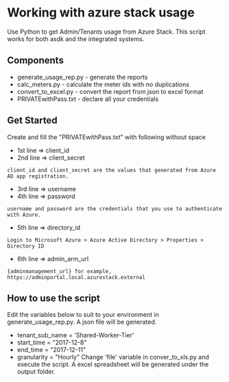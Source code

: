 # Working with azure stack usage
Use Python to get Admin/Tenants usage from Azure Stack. This script works for both asdk and the integrated systems.

## Components
* generate_usage_rep.py - generate the reports
* calc_meters.py - calculate the meter ids with no duplications
* convert_to_excel.py - convert the report from json to excel format
* PRIVATEwithPass.txt - declare all your credentials

## Get Started
Create and fill the "PRIVATEwithPass.txt" with following without space
* 1st line => client_id
* 2nd line => client_secret
```
client_id and client_secret are the values that generated from Azure AD app registration.
```
* 3rd line => username
* 4th line => password
```
username and password are the credentials that you use to authenticate with Azure.
```
* 5th line => directory_id
```
Login to Microsoft Azure > Azure Active Directory > Properties > Directory ID
```
* 6th line => admin_arm_url
```
{adminmanagement_url} for example, https://adminportal.local.azurestack.external
```

## How to use the script
Edit the variables below to suit to your environment in generate_usage_rep.py. A json file will be generated.
* tenant_sub_name = 'Shared-Worker-Tier'
* start_time = "2017-12-8"
* end_time = "2017-12-11"
* granularity = "Hourly"
Change 'file' variable in conver_to_xls.py and execute the script. A excel spreadsheet will be generated under the output folder.
